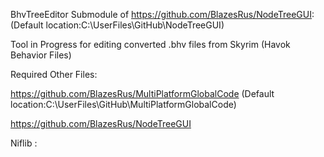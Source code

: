 BhvTreeEditor
Submodule of https://github.com/BlazesRus/NodeTreeGUI: (Default location:C:\UserFiles\GitHub\NodeTreeGUI)

Tool in Progress for editing converted .bhv files from Skyrim (Havok Behavior Files)

Required Other Files:

https://github.com/BlazesRus/MultiPlatformGlobalCode (Default location:C:\UserFiles\GitHub\MultiPlatformGlobalCode)

https://github.com/BlazesRus/NodeTreeGUI

Niflib : 
